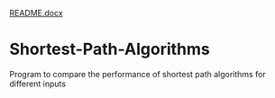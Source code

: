 [README.docx](https://github.com/dineshDXM27/Shortest-Path-Algorithms/files/6479584/README.docx)
# Shortest-Path-Algorithms
Program to compare the performance of shortest path algorithms for different inputs
